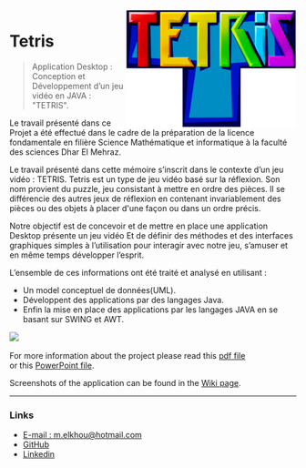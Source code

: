 <img src="src/Game/img/Tetris-logo1.png" align="right" width="300"/>

# Tetris
> Application Desktop : Conception et Développement d’un jeu vidéo en JAVA : "TETRIS".

Le travail présenté dans ce Projet a été effectué dans le cadre de la préparation de la licence fondamentale en filière Science Mathématique et informatique à la faculté des sciences Dhar El Mehraz.

Le travail présenté dans cette mémoire s’inscrit dans le contexte d’un jeu vidéo : TETRIS. Tetris est un type de jeu vidéo basé sur la réflexion. Son nom provient du puzzle, jeu consistant à mettre en ordre des pièces. Il se différencie des autres jeux de réflexion en contenant invariablement des pièces ou des objets à placer d'une façon ou dans un ordre précis.

Notre objectif est de concevoir et de mettre en place une application Desktop présente un jeu vidéo Et de définir des méthodes et des interfaces graphiques simples à l’utilisation pour interagir avec notre jeu, s’amuser et en même temps développer l’esprit.

L’ensemble de ces informations ont été traité et analysé en utilisant :

- Un model conceptuel de données(UML). 
- Développent des applications par des langages Java. 
- Enfin la mise en place des applications par les langages JAVA en se basant sur SWING et AWT.

![](https://i.imgur.com/8BDdrGal.png)

For more information about the project please read this [pdf file](https://github.com/m-elkhou/Tetris/blob/master/Rapport/Rapport_Final.pdf)<br/>
or this [PowerPoint file](https://github.com/m-elkhou/Tetris/blob/master/Presentation.pptx).

Screenshots of the application can be found in the [Wiki page](https://github.com/m-elkhou/Tetris/wiki).

***
### Links
- [E-mail : ](mailto:m.elkhou@hotmail.com) m.elkhou@hotmail.com
- [GitHub](https://github.com/m-elkhou)
- [Linkedin](https://www.linkedin.com/in/m-elkhou/)

